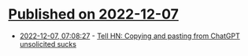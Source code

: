 # [Published on 2022-12-07](index.md)

* [2022-12-07, 07:08:27](https://news.ycombinator.com/item?id=33891538) - [Tell HN: Copying and pasting from ChatGPT unsolicited sucks](https://news.ycombinator.com/item?id=33891538)

